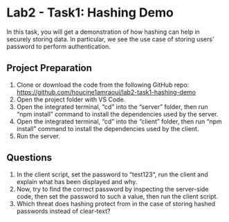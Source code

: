 # Lab2 - Task1: Hashing Demo
In this task, you will get a demonstration of how hashing can help in securely storing data. In particular, we see the use case of storing users’ password to perform authentication.

## Project Preparation
1.	Clone or download the code from the following GitHub repo: https://github.com/houcine1amraoui/lab2-task1-hashing-demo  
2.	Open the project folder with VS Code.
3.	Open the integrated terminal, “cd” into the “server” folder, then run “npm install” command to install the dependencies used by the server.
4.	Open the integrated terminal, “cd” into the “client” folder, then run “npm install” command to install the dependencies used by the client.
5.	Run the server.

## Questions
1.	In the client script, set the password to “test123“, run the client and explain what has been displayed and why.
2.	Now, try to find the correct password by inspecting the server-side code, then set the password to such a value, then run the client script.
3.	Which threat does hashing protect from in the case of storing hashed passwords instead of clear-text?

